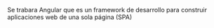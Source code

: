 Se trabara Angular  que es un framework de desarrollo para construir aplicaciones web de una sola página (SPA)
